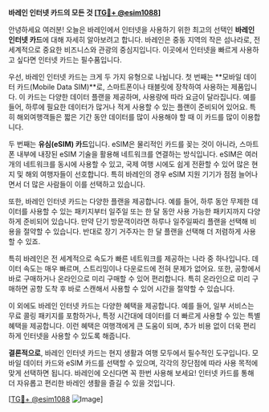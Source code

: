 **바레인 인터넷 카드의 모든 것 [[TG💪+ @esim1088](https://t.me/s/esim1088)]**

안녕하세요 여러분! 오늘은 바레인에서 인터넷을 사용하기 위한 최고의 선택인 **바레인 인터넷 카드**에 대해 자세히 알아보려고 합니다. 바레인은 중동 지역의 작은 섬나라로, 전 세계적으로 중요한 비즈니스와 관광의 중심지입니다. 이곳에서 인터넷을 빠르게 사용하고 싶다면 인터넷 카드는 필수품입니다.

우선, 바레인 인터넷 카드는 크게 두 가지 유형으로 나뉩니다. 첫 번째는 **모바일 데이터 카드(Mobile Data SIM)**로, 스마트폰이나 태블릿에 장착하여 사용하는 제품입니다. 이 카드는 다양한 데이터 플랜을 제공하며, 사용량에 따라 요금이 달라집니다. 예를 들어, 하루에 필요한 데이터가 많거나 적게 사용할 수 있는 플랜이 준비되어 있어요. 특히 해외여행객들은 짧은 기간 동안 데이터를 많이 사용해야 할 때 이 카드를 많이 이용합니다.

두 번째는 **유심(eSIM) 카드**입니다. eSIM은 물리적인 카드를 꽂는 것이 아니라, 스마트폰 내부에 내장된 eSIM 기술을 활용해 네트워크를 연결하는 방식입니다. eSIM은 여러 개의 네트워크를 동시에 사용할 수 있고, 국제 여행 시에도 쉽게 전환할 수 있어 많은 현지 및 해외 여행자들이 선호합니다. 특히 바레인의 경우 eSIM 지원 기기가 점점 늘어나면서 더 많은 사람들이 이를 선택하고 있습니다.

또한, 바레인 인터넷 카드는 다양한 플랜을 제공합니다. 예를 들어, 하루 동안 무제한 데이터를 사용할 수 있는 패키지부터 일주일 또는 한 달 동안 사용 가능한 패키지까지 다양하게 준비되어 있습니다. 만약 단기 방문객이라면 하루나 일주일짜리 플랜을 선택해 비용을 절약할 수 있습니다. 반대로 장기 거주자는 한 달 플랜을 선택해 더 저렴하게 사용할 수 있죠.

특히 바레인은 전 세계적으로 속도가 빠른 네트워크를 제공하는 나라 중 하나입니다. 데이터 속도는 매우 빠르며, 스트리밍이나 다운로드에 전혀 문제가 없어요. 또한, 공항에서 바로 구매하거나 온라인으로 미리 구매할 수 있어 편리합니다. 특히 온라인으로 미리 구매하면 공항 도착 후 바로 스캔해서 사용할 수 있어 시간을 절약할 수 있습니다.

이 외에도 바레인 인터넷 카드는 다양한 혜택을 제공합니다. 예를 들어, 일부 서비스는 무료 콜링 패키지를 포함하거나, 특정 시간대에 데이터를 더 빠르게 사용할 수 있는 특별 혜택을 제공합니다. 이런 혜택은 여행객에게 큰 도움이 되며, 추가 비용 없이 더욱 편리하게 인터넷을 사용할 수 있도록 해줍니다.

**결론적으로**, 바레인 인터넷 카드는 현지 생활과 여행 모두에서 필수적인 도구입니다. 모바일 데이터 카드와 eSIM 카드를 선택할 수 있으며, 각각의 장단점에 따라 사용 목적에 맞게 선택하면 됩니다. 바레인에 오신다면 꼭 한번 사용해 보세요! 인터넷 카드를 통해 더 자유롭고 편리한 바레인 생활을 즐길 수 있을 것입니다.

[[TG💪+ @esim1088](https://t.me/s/esim1088) ![Image](https://i.postimg.cc/Y0z9fWf4/image.png)]